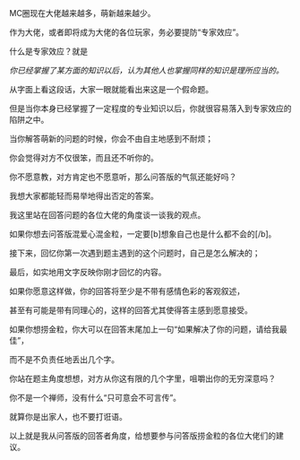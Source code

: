MC圈现在大佬越来越多，萌新越来越少。

作为大佬，或者即将成为大佬的各位玩家，务必要提防“专家效应”。

什么是专家效应？就是

*你已经掌握了某方面的知识以后，认为其他人也掌握同样的知识是理所应当的。*

从字面上看这段话，大家一眼就能看出来这是一个假命题。

但是当你本身已经掌握了一定程度的专业知识以后，你就很容易落入到专家效应的陷阱之中。

当你解答萌新的问题的时候，你会不由自主地感到不耐烦；

你会觉得对方不仅很笨，而且还不听你的。

你不愿意教，对方肯定也不愿意听，那么问答版的气氛还能好吗？

我想大家都能轻而易举地得出否定的答案。

我这里站在回答问题的各位大佬的角度谈一谈我的观点。

如果你想去问答版混爱心混金粒，一定要[b]想象自己也是什么都不会的[/b]。

接下来，回忆你第一次遇到题主遇到的这个问题时，自己是怎么解决的；

最后，如实地用文字反映你刚才回忆的内容。

如果你愿意这样做，你的回答将至少是不带有感情色彩的客观叙述，

甚至有可能是带有同理心的，这样的回答尤其使得答主感到愿意接受。

如果你想捞金粒，你大可以在回答末尾加上一句“如果解决了你的问题，请给我最佳”，

而不是不负责任地丢出几个字。

你站在题主角度想想，对方从你这有限的几个字里，咀嚼出你的无穷深意吗？

你不是一个禅师，没有什么“只可意会不可言传”。

就算你是出家人，也不要打诳语。

以上就是我从问答版的回答者角度，给想要参与问答版捞金粒的各位大佬们的建议。
